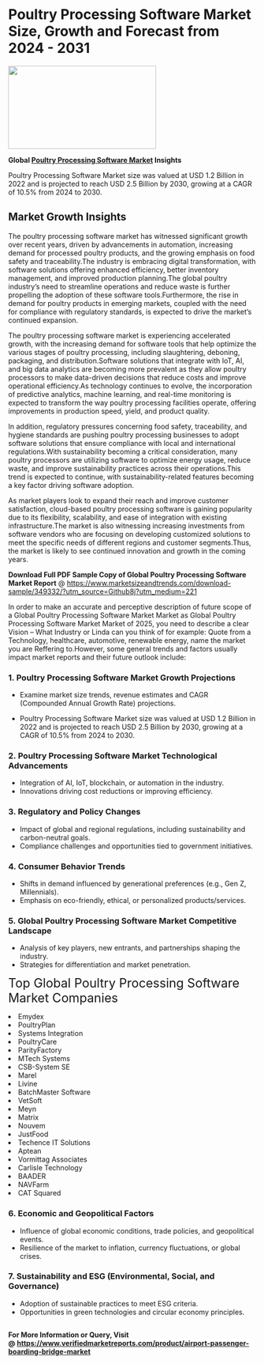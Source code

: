 <H1>Poultry Processing Software Market Size, Growth and Forecast from 2024 - 2031</H1><img class="aligncenter size-medium wp-image-584254" src="https://thirdeyenews.in/wp-content/uploads/2024/09/Global-Market-Research-300x168.jpeg" alt="" width="300" height="168" /><p><strong>Global&nbsp;<a href="https://www.marketsizeandtrends.com/download-sample/349332/?utm_source=Github8j?utm_medium=221">Poultry Processing Software Market</a> Insights</strong></p><p>Poultry Processing Software Market size was valued at USD 1.2 Billion in 2022 and is projected to reach USD 2.5 Billion by 2030, growing at a CAGR of 10.5% from 2024 to 2030.</p><p><h2>Market Growth Insights</h2> <p>The poultry processing software market has witnessed significant growth over recent years, driven by advancements in automation, increasing demand for processed poultry products, and the growing emphasis on food safety and traceability.The industry is embracing digital transformation, with software solutions offering enhanced efficiency, better inventory management, and improved production planning.The global poultry industry’s need to streamline operations and reduce waste is further propelling the adoption of these software tools.Furthermore, the rise in demand for poultry products in emerging markets, coupled with the need for compliance with regulatory standards, is expected to drive the market’s continued expansion.</p> <p>The poultry processing software market is experiencing accelerated growth, with the increasing demand for software tools that help optimize the various stages of poultry processing, including slaughtering, deboning, packaging, and distribution.Software solutions that integrate with IoT, AI, and big data analytics are becoming more prevalent as they allow poultry processors to make data-driven decisions that reduce costs and improve operational efficiency.As technology continues to evolve, the incorporation of predictive analytics, machine learning, and real-time monitoring is expected to transform the way poultry processing facilities operate, offering improvements in production speed, yield, and product quality.</p> <p>In addition, regulatory pressures concerning food safety, traceability, and hygiene standards are pushing poultry processing businesses to adopt software solutions that ensure compliance with local and international regulations.With sustainability becoming a critical consideration, many poultry processors are utilizing software to optimize energy usage, reduce waste, and improve sustainability practices across their operations.This trend is expected to continue, with sustainability-related features becoming a key factor driving software adoption.</p> <p>As market players look to expand their reach and improve customer satisfaction, cloud-based poultry processing software is gaining popularity due to its flexibility, scalability, and ease of integration with existing infrastructure.The market is also witnessing increasing investments from software vendors who are focusing on developing customized solutions to meet the specific needs of different regions and customer segments.Thus, the market is likely to see continued innovation and growth in the coming years.</p> <p><span class=""><strong>Download Full PDF Sample Copy of Global Poultry Processing Software Market Report</strong> @ <a href="https://www.marketsizeandtrends.com/download-sample/349332/?utm_source=Github8j?utm_medium=221" target="_blank">https://www.marketsizeandtrends.com/download-sample/349332/?utm_source=Github8j?utm_medium=221</a></span></p><p>In order to make an accurate and perceptive description of future scope of a Global&nbsp;Poultry Processing Software Market Market as Global&nbsp;Poultry Processing Software Market Market of 2025, you need to describe a clear Vision &ndash; What Industry or Linda can you think of for example: Quote from a Technology, healthcare, automotive, renewable energy, name the market you are Reffering to.However, some general trends and factors usually impact market reports and their future outlook include:</p><h3>1.&nbsp;<strong>Poultry Processing Software Market Growth Projections</strong></h3><ul><li>Examine market size trends, revenue estimates and CAGR (Compounded Annual Growth Rate) projections.</li><li><p>Poultry Processing Software Market size was valued at USD 1.2 Billion in 2022 and is projected to reach USD 2.5 Billion by 2030, growing at a CAGR of 10.5% from 2024 to 2030.</p></li></ul><h3>2.&nbsp;<strong>Poultry Processing Software Market Technological Advancements</strong></h3><ul><li>Integration of AI, IoT, blockchain, or automation in the industry.</li><li>Innovations driving cost reductions or improving efficiency.</li></ul><h3>3.&nbsp;<strong>Regulatory and Policy Changes</strong></h3><ul><li>Impact of global and regional regulations, including sustainability and carbon-neutral goals.</li><li>Compliance challenges and opportunities tied to government initiatives.</li></ul><h3>4.&nbsp;<strong>Consumer Behavior Trends</strong></h3><ul><li>Shifts in demand influenced by generational preferences (e.g., Gen Z, Millennials).</li><li>Emphasis on eco-friendly, ethical, or personalized products/services.</li></ul><h3>5.&nbsp;<strong>Global Poultry Processing Software Market Competitive Landscape</strong></h3><ul><li>Analysis of key players, new entrants, and partnerships shaping the industry.</li><li>Strategies for differentiation and market penetration.</li></ul><p data-pm-slice="1 1 []"><span style="color: inherit; font-family: inherit; font-size: 25px;">Top Global Poultry Processing Software Market Companies</span></p><div class="" data-test-id=""><p><li>Emydex</li><li> PoultryPlan</li><li> Systems Integration</li><li> PoultryCare</li><li> ParityFactory</li><li> MTech Systems</li><li> CSB-System SE</li><li> Marel</li><li> Livine</li><li> BatchMaster Software</li><li> VetSoft</li><li> Meyn</li><li> Matrix</li><li> Nouvem</li><li> JustFood</li><li> Techence IT Solutions</li><li> Aptean</li><li> Vormittag Associates</li><li> Carlisle Technology</li><li> BAADER</li><li> NAVFarm</li><li> CAT Squared</li></p></div><h3>6.&nbsp;<strong>Economic and Geopolitical Factors</strong></h3><ul><li>Influence of global economic conditions, trade policies, and geopolitical events.</li><li>Resilience of the market to inflation, currency fluctuations, or global crises.</li></ul><h3>7.&nbsp;<strong>Sustainability and ESG (Environmental, Social, and Governance)</strong></h3><ul><li>Adoption of sustainable practices to meet ESG criteria.</li><li>Opportunities in green technologies and circular economy principles.</li></ul><h2><strong style="font-size: 14px;">For More Information or Query, Visit @&nbsp;</strong><a style="background-color: #ffffff; font-size: 14px;" href="https://www.marketsizeandtrends.com/report/poultry-processing-software-market/" target="_blank">https://www.verifiedmarketreports.com/product/airport-passenger-boarding-bridge-market</a></h2>